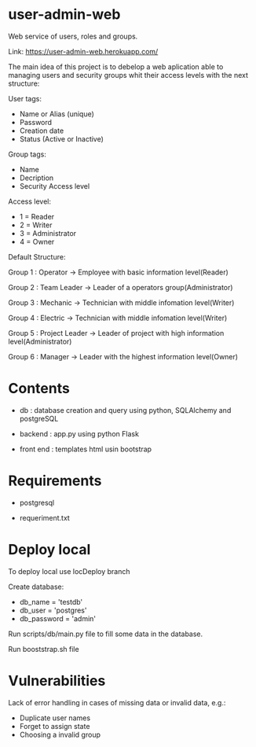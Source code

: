 # user-admin-web

Web service of users, roles and groups.

Link: https://user-admin-web.herokuapp.com/

The main idea of this project is to debelop a web aplication able to managing users and security groups whit their access levels with the next structure:

User tags: 
* Name or Alias (unique)
* Password
* Creation date
* Status (Active or Inactive)

Group tags:
* Name
* Decription 
* Security Access level

Access level:
* 1 = Reader
* 2 = Writer
* 3 = Administrator
* 4 = Owner

Default Structure:

Group 1 : Operator -> Employee with basic information level(Reader)

Group 2 : Team Leader -> Leader of a operators group(Administrator)

Group 3 : Mechanic -> Technician with middle infomation level(Writer)

Group 4 : Electric -> Technician with middle infomation level(Writer)

Group 5 : Project Leader -> Leader of project with high information level(Administrator)

Group 6 : Manager -> Leader with the highest information level(Owner)

# Contents

- db : database creation and query using python, SQLAlchemy and postgreSQL

- backend :  app.py using python Flask

- front end :  templates html usin bootstrap

# Requirements

- postgresql

- requeriment.txt

# Deploy local

To deploy local use locDeploy branch

Create database:  
+ db_name = 'testdb'
+ db_user = 'postgres'
+ db_password = 'admin'
 
 Run scripts/db/main.py file to fill some data in the database. 
 
 Run booststrap.sh file
 
# Vulnerabilities

Lack of error handling in cases of missing data or invalid data, e.g.: 
* Duplicate user names
* Forget to assign state
* Choosing a invalid group
